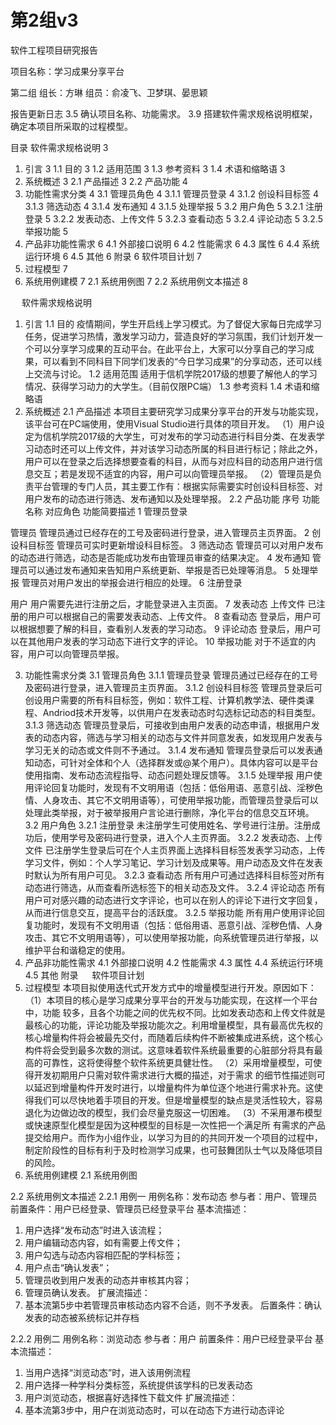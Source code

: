 # 第2组v3
软件工程项目研究报告



项目名称：学习成果分享平台 


第二组
组长：方琳
组员：俞凌飞、卫梦琪、晏思颖


报告更新日志
3.5 确认项目名称、功能需求。
3.9 搭建软件需求规格说明框架，确定本项目所采取的过程模型。







目录
软件需求规格说明	3
1. 引言	3
1.1 目的	3
1.2 适用范围	3
1.3 参考资料	3
1.4 术语和缩略语	3
2. 系统概述	3
2.1 产品描述	3
2.2 产品功能	4
3. 功能性需求分类	4
3.1 管理员角色	4
3.1.1 管理员登录	4
3.1.2 创设科目标签	4
3.1.3 筛选动态	4
3.1.4 发布通知	4
3.1.5 处理举报	5
3.2 用户角色	5
3.2.1 注册登录	5
3.2.2 发表动态、上传文件	5
3.2.3 查看动态	5
3.2.4 评论动态	5
3.2.5 举报功能	5
4. 产品非功能性需求	6
4.1 外部接口说明	6
4.2 性能需求	6
4.3 属性	6
4.4 系统运行环境	6
4.5 其他	6
附录	6
软件项目计划	7
1. 过程模型	7
2. 系统用例建模	7
2.1 系统用例图	7
2.2 系统用例文本描述	8


 
软件需求规格说明
1. 引言
1.1 目的
疫情期间，学生开启线上学习模式。为了督促大家每日完成学习任务，促进学习热情，激发学习动力，营造良好的学习氛围，我们计划开发一个可以分享学习成果的互动平台。在此平台上，大家可以分享自己的学习成果，可以看到不同科目下同学们发表的“今日学习成果”的分享动态，还可以线上交流与讨论。
1.2 适用范围
适用于信机学院2017级的想要了解他人的学习情况、获得学习动力的大学生。（目前仅限PC端）
1.3 参考资料
1.4 术语和缩略语
2. 系统概述
2.1 产品描述
本项目主要研究学习成果分享平台的开发与功能实现，该平台可在PC端使用，使用Visual Studio进行具体的项目开发。
（1）用户设定为信机学院2017级的大学生，可对发布的学习动态进行科目分类、在发表学习动态时还可以上传文件，并对该学习动态所属的科目进行标记；除此之外，用户可以在登录之后选择想要查看的科目，从而与对应科目的动态用户进行信息交互；若是发现不适宜的内容，用户可以向管理员举报。
（2）管理员是负责平台管理的专门人员，其主要工作有：根据实际需要实时创设科目标签、对用户发布的动态进行筛选、发布通知以及处理举报。
2.2 产品功能
序号	功能名称	对应角色	功能简要描述
1	管理员登录	

      
管理员	管理员通过已经存在的工号及密码进行登录，进入管理员主页界面。
2	创设科目标签		管理员可实时更新增设科目标签。
3	筛选动态		管理员可以对用户发布的动态进行筛选，动态是否能成功发布由管理员审查的结果决定。
4	发布通知		管理员可以通过发布通知来告知用户系统更新、举报是否已处理等消息。
5	处理举报		管理员对用户发出的举报会进行相应的处理。
6	注册登录	


用户	用户需要先进行注册之后，才能登录进入主页面。
7	发表动态
上传文件		已注册的用户可以根据自己的需要发表动态、上传文件。
8	查看动态		登录后，用户可以根据想要了解的科目，查看别人发表的学习动态。
9	评论动态		登录后，用户可以在其他用户发表的学习动态下进行文字的评论。
10	举报功能		对于不适宜的内容，用户可以向管理员举报。

3. 功能性需求分类
3.1 管理员角色
3.1.1 管理员登录
管理员通过已经存在的工号及密码进行登录，进入管理员主页界面。
3.1.2 创设科目标签
管理员登录后可创设用户需要的所有科目标签，例如：软件工程、计算机教学法、硬件类课程、Andriod技术开发等，以供用户在发表动态时勾选标记动态的科目类型。
3.1.3 筛选动态
管理员登录后，可接收到由用户发表的动态申请，根据用户发表的动态内容，筛选与学习相关的动态与文件并同意发表，如发现用户发表与学习无关的动态或文件则不予通过。
3.1.4 发布通知
管理员登录后可以发表通知动态，可针对全体和个人（选择群发或@某个用户）。具体内容可以是平台使用指南、发布动态流程指导、动态问题处理反馈等。
3.1.5 处理举报
用户使用评论回复功能时，发现有不文明用语（包括：低俗用语、恶意引战、淫秽色情、人身攻击、其它不文明用语等），可使用举报功能，而管理员登录后可以处理此类举报，对于被举报用户言论进行删除，净化平台的信息交互环境。
3.2 用户角色
3.2.1 注册登录
未注册学生可使用姓名、学号进行注册。注册成功后，使用学号及密码进行登录，进入个人主页界面。
3.2.2 发表动态、上传文件
已注册学生登录后可在个人主页界面上选择科目标签发表学习动态，上传学习文件，例如：个人学习笔记、学习计划及成果等。用户动态及文件在发表时默认为所有用户可见。
3.2.3 查看动态
所有用户可通过选择科目标签对所有动态进行筛选，从而查看所选标签下的相关动态及文件。
3.2.4 评论动态
所有用户可对感兴趣的动态进行文字评论，也可以在别人的评论下进行文字回复，从而进行信息交互，提高平台的活跃度。
3.2.5 举报功能
所有用户使用评论回复功能时，发现有不文明用语（包括：低俗用语、恶意引战、淫秽色情、人身攻击、其它不文明用语等），可以使用举报功能，向系统管理员进行举报，以维护平台和谐稳定的使用。
4. 产品非功能性需求
4.1 外部接口说明
4.2 性能需求
4.3 属性
4.4 系统运行环境
4.5 其他
附录
 
软件项目计划
1. 过程模型
本项目拟使用迭代式开发方式中的增量模型进行开发。原因如下：
（1）本项目的核心是学习成果分享平台的开发与功能实现，在这样一个平台中，功能
较多，且各个功能之间的优先权不同。比如发表动态和上传文件就是最核心的功能，评论功能及举报功能次之。利用增量模型，具有最高优先权的核心增量构件将会被最先交付，而随着后续构件不断被集成进系统，这个核心构件将会受到最多次数的测试。这意味着软件系统最重要的心脏部分将具有最高的可靠性，这将使得整个软件系统更具健壮性。
（2）采用增量模型，可使得开发初期用户只需对软件需求进行大概的描述，对于需求
的细节性描述则可以延迟到增量构件开发时进行，以增量构件为单位逐个地进行需求补充。这使得我们可以尽快地着手项目的开发。但是增量模型的缺点是灵活性较大，容易退化为边做边改的模型，我们会尽量克服这一切困难。
（3）不采用瀑布模型或快速原型化模型是因为这种模型的目标是一次性把一个满足所
有需求的产品提交给用户。而作为小组作业，以学习为目的的共同开发一个项目的过程中，制定阶段性的目标有利于及时检测学习成果，也可鼓舞团队士气以及降低项目的风险。
2. 系统用例建模
2.1 系统用例图
 
2.2 系统用例文本描述
2.2.1 用例一 
用例名称：发布动态
参与者：用户、管理员
前置条件：用户已经登录、管理员已经登录平台
基本流描述：
1. 用户选择“发布动态”时进入该流程；
2. 用户编辑动态内容，如有需要上传文件；
3. 用户勾选与动态内容相匹配的学科标签；
4. 用户点击“确认发表”；
5. 管理员收到用户发表的动态并审核其内容；
6. 管理员确认发表。
扩展流描述：
1. 基本流第5步中若管理员审核动态内容不合适，则不予发表。
后置条件：确认发表的动态被系统标记并存档

2.2.2 用例二
用例名称：浏览动态
参与者：用户
前置条件：用户已经登录平台
基本流描述：
1. 当用户选择“浏览动态”时，进入该用例流程
2. 用户选择一种学科分类标签，系统提供该学科的已发表动态
3. 用户浏览动态，根据喜好选择性下载文件
扩展流描述：
1. 基本流第3步中，用户在浏览动态时，可以在动态下方进行动态评论


